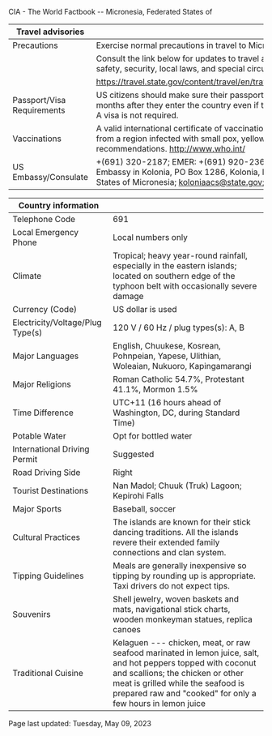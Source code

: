 CIA - The World Factbook -- Micronesia, Federated States of

| Travel advisories | |
| --- | --- |
| Precautions | Exercise normal precautions in travel to Micronesia. |
| | Consult the link below for updates to travel advisories and statements on safety, security, local laws, and special circumstances in this country. |
| | <https://travel.state.gov/content/travel/en/traveladvisories/traveladvisories.html> |
| Passport/Visa Requirements | US citizens should make sure their passport will not expire for at least 6 months after they enter the country even if they do not intend to stay that long. A visa is not required. |
| Vaccinations | A valid international certificate of vaccination is required for travelers coming from a region infected with small pox, yellow fever, or cholera. See WHO recommendations.  <http://www.who.int/> |
| US Embassy/Consulate | +(691) 320-2187; EMER: +(691) 920-2369; US Embassy Kolonia, US Embassy in Kolonia, PO Box 1286, Kolonia, Pohnpei, FSM 96941 Federated States of Micronesia; koloniaacs@state.gov; https://fm.usembassy.gov/ |

| Country information |  |
| --- | --- |
| Telephone Code | 691 |
| Local Emergency Phone | Local numbers only |
| Climate | Tropical; heavy year-round rainfall, especially in the eastern islands; located on southern edge of the typhoon belt with occasionally severe damage |
| Currency (Code) | US dollar is used |
| Electricity/Voltage/Plug Type(s) | 120 V / 60 Hz / plug types(s): A, B |
| Major Languages | English, Chuukese, Kosrean, Pohnpeian, Yapese, Ulithian, Woleaian, Nukuoro, Kapingamarangi |
| Major Religions | Roman Catholic 54.7%, Protestant 41.1%, Mormon 1.5% |
| Time Difference | UTC+11 (16 hours ahead of Washington, DC, during Standard Time) |
| Potable Water | Opt for bottled water |
| International Driving Permit | Suggested |
| Road Driving Side | Right |
| Tourist Destinations | Nan Madol; Chuuk (Truk) Lagoon; Kepirohi Falls |
| Major Sports | Baseball, soccer |
| Cultural Practices | The islands are known for their stick dancing traditions. All the islands revere their extended family connections and clan system. |
| Tipping Guidelines | Meals are generally inexpensive so tipping by rounding up is appropriate. Taxi drivers do not expect tips. |
| Souvenirs | Shell jewelry, woven baskets and mats, navigational stick charts, wooden monkeyman statues, replica canoes |
| Traditional Cuisine | Kelaguen --- chicken, meat, or raw seafood marinated in lemon juice, salt, and hot peppers topped with coconut and scallions; the chicken or other meat is grilled while the seafood is prepared raw and "cooked" for only a few hours in lemon juice |

Page last updated: Tuesday, May 09, 2023
